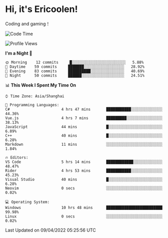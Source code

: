 # Hi, it's Ericoolen!
Coding and gaming！

<!--START_SECTION:waka-->
![Code Time](http://img.shields.io/badge/Code%20Time-202%20hrs%2040%20mins-blue)

![Profile Views](http://img.shields.io/badge/Profile%20Views-3-blue)

**I'm a Night 🦉** 

```text
🌞 Morning    12 commits     █░░░░░░░░░░░░░░░░░░░░░░░░   5.88% 
🌆 Daytime    59 commits     ███████░░░░░░░░░░░░░░░░░░   28.92% 
🌃 Evening    83 commits     ██████████░░░░░░░░░░░░░░░   40.69% 
🌙 Night      50 commits     ██████░░░░░░░░░░░░░░░░░░░   24.51%

```


📊 **This Week I Spent My Time On** 

```text
⌚︎ Time Zone: Asia/Shanghai

💬 Programming Languages: 
C#                       4 hrs 47 mins       ███████████░░░░░░░░░░░░░░   44.36% 
Vue.js                   4 hrs 7 mins        █████████░░░░░░░░░░░░░░░░   38.13% 
JavaScript               44 mins             █░░░░░░░░░░░░░░░░░░░░░░░░   6.89% 
C++                      40 mins             █░░░░░░░░░░░░░░░░░░░░░░░░   6.28% 
Markdown                 11 mins             ░░░░░░░░░░░░░░░░░░░░░░░░░   1.84%

🔥 Editors: 
VS Code                  5 hrs 14 mins       ████████████░░░░░░░░░░░░░   48.47% 
Rider                    4 hrs 53 mins       ███████████░░░░░░░░░░░░░░   45.23% 
Visual Studio            40 mins             █░░░░░░░░░░░░░░░░░░░░░░░░   6.28% 
Neovim                   0 secs              ░░░░░░░░░░░░░░░░░░░░░░░░░   0.02%

💻 Operating System: 
Windows                  10 hrs 48 mins      █████████████████████████   99.98% 
Linux                    0 secs              ░░░░░░░░░░░░░░░░░░░░░░░░░   0.02%

```


 Last Updated on 09/04/2022 05:25:56 UTC
<!--END_SECTION:waka-->

